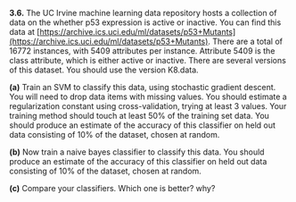 **3.6.** The UC Irvine machine learning data repository hosts a collection of data on
the whether p53 expression is active or inactive.
You can find this data at [https://archive.ics.uci.edu/ml/datasets/p53+Mutants](https://archive.ics.uci.edu/ml/datasets/p53+Mutants).
There are a total of 16772 instances, with 5409 attributes per instance. Attribute
5409 is the class attribute, which is either active or inactive. There are
several versions of this dataset. You should use the version K8.data.

**(a)** Train an SVM to classify this data, using stochastic gradient descent. You
will need to drop data items with missing values. You should estimate
a regularization constant using cross-validation, trying at least 3 values.
Your training method should touch at least 50% of the training set data.
You should produce an estimate of the accuracy of this classifier on held
out data consisting of 10% of the dataset, chosen at random.

**(b)** Now train a naive bayes classifier to classify this data. You should produce
an estimate of the accuracy of this classifier on held out data consisting
of 10% of the dataset, chosen at random.

**(c)** Compare your classifiers. Which one is better? why?
